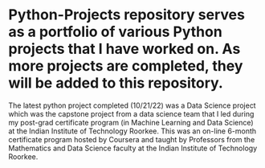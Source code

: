 # Python-Projects repository serves as a portfolio of various Python projects that I have worked on. As more projects are completed, they will be added to this repository. 
The latest python project completed (10/21/22) was a Data Science project which was the capstone project from a data science team that I led during my post-grad certificate program (in Machine Learning and Data Science) at the Indian Institute of Technology Roorkee. This was an on-line 6-month certificate program hosted by Coursera and taught by Professors from the Mathematics and Data Science faculty at the Indian Institute of Technology Roorkee. 
